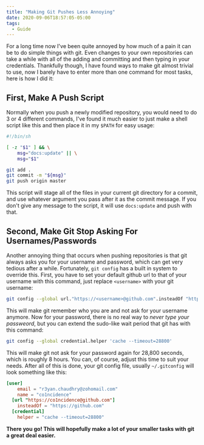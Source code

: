 ```yaml
---
title: "Making Git Pushes Less Annoying"
date: 2020-09-06T18:57:05-05:00
tags:
  - Guide
---
```


For a long time now I've been quite annoyed by how much of a pain it can be to do simple things with git. Even changes to your own repositories can take a while with all of the adding and committing and then typing in your credentials. Thankfully though, I have found ways to make git almost trivial to use, now I barely have to enter more than one command for most tasks, here is how I did it:

## First, Make A Push Script

Normally when you push a newly modified repository, you would need to do 3 or 4 different commands, I've found it much easier to just make a shell script like this and then place it in my `$PATH` for easy usage:

```sh
#!/bin/sh

[ -z "$1" ] && \
    msg="docs:update" || \
    msg="$1"

git add .
git commit -m "${msg}"
git push origin master
```
This script will stage all of the files in your current git directory for a commit, and use whatever argument you pass after it as the commit message. If you don't give any message to the script, it will use `docs:update` and push with that.

## Second, Make Git Stop Asking For Usernames/Passwords

Another annoying thing that occurs when pushing repositories is that git always asks you for your username and password, which can get very tedious after a while. Fortunately, `git config` has a built in system to override this. First, you have to set your default github url to that of your username with this command, just replace `<username>` with your git username:

```sh
git config --global url."https://<username>@github.com".insteadOf "https://github.com"
```

This will make git remember who you are and not ask for your username anymore. Now for your password, there is no real way to *never type your passweord*, but you can extend the sudo-like wait period that git has with this command:
```sh
git config --global credential.helper 'cache --timeout=28800'
```
This will make git not ask for your password again for 28,800 seconds, which is roughly 8 hours. You can, of course, adjust this time to suit your needs. After all of this is done, your git config file, usually `~/.gitconfig` will look something like this:
```toml
[user]
    email = "r3yan.chaudhry@zohomail.com"
    name = "co1ncidence"
  [url "https://co1ncidence@github.com"]
    insteadOf = "https://github.com"
  [credential]
    helper = "cache --timeout=28800"
```
**There you go! This will hopefully make a lot of your smaller tasks with git a great deal easier.**

